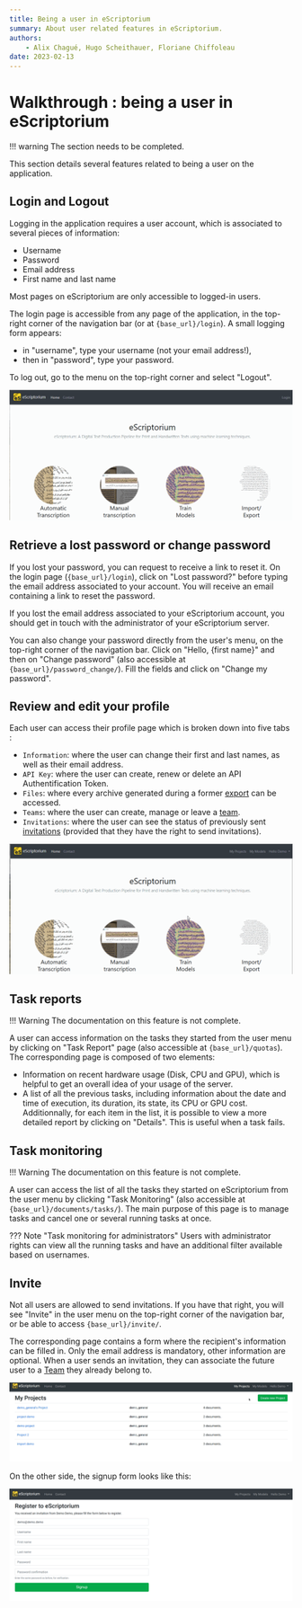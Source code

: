 ```yaml
---
title: Being a user in eScriptorium
summary: About user related features in eScriptorium.
authors:
    - Alix Chagué, Hugo Scheithauer, Floriane Chiffoleau
date: 2023-02-13
---
```


# Walkthrough :  being a user in eScriptorium

!!! warning
    The section needs to be completed.

This section details several features related to being a user on the application.

## Login and Logout

Logging in the application requires a user account, which is associated to several pieces of information:

- Username
- Password
- Email address
- First name and last name

Most pages on eScriptorium are only accessible to logged-in users.

The login page is accessible from any page of the application, in the top-right corner of the navigation bar (or at `{base_url}/login`). A small logging form appears: 

- in "username", type your username (not your email address!), 
- then in "password", type your password.

To log out, go to the menu on the top-right corner and select "Logout".

![image: Illustration of the login and logout processes.](img/users/login_logout.gif "Logging in and out of eScriptorium.")

## Retrieve a lost password or change password

If you lost your password, you can request to receive a link to reset it. On the login page (`{base_url}/login`), click on "Lost password?" before typing the email address associated to your account. You will receive an email containing a link to reset the password.  

If you lost the email address associated to your eScriptorium account, you should get in touch with the administrator of your eScriptorium server.  

You can also change your password directly from the user's menu, on the top-right corner of the navigation bar. Click on "Hello, {first name}" and then on "Change password" (also accessible at `{base_url}/password_change/`). Fill the fields and click on "Change my password".

## Review and edit your profile

Each user can access their profile page which is broken down into five tabs :  

- `Information`: where the user can change their first and last names, as well as their email address.  
- `API Key`: where the user can create, renew or delete an API Authentification Token.  
- `Files`: where every archive generated during a former [export](export.md) can be accessed.  
- `Teams`: where the user can create, manage or leave a [team](collaborate.md). <!-- todo: add link to anchor -->  
- `Invitations`: where the user can see the status of previously sent [invitations](#invite) (provided that they have the right to send invitations).  

![image: Illustration of the profile page](img/users/review_edit_profile.gif "Browsing the Profile page")

## Task reports

!!! Warning 
    The documentation on this feature is not complete.

A user can access information on the tasks they started from the user menu by clicking on "Task Report" page (also accessible at `{base_url}/quotas`). The corresponding page is composed of two elements:  

- Information on recent hardware usage (Disk, CPU and GPU), which is helpful to get an overall idea of your usage of the server.
- A list of all the previous tasks, including information about the date and time of execution, its duration, its state, its CPU or GPU cost. Additionnally, for each item in the list, it is possible to view a more detailed report by clicking on "Details". This is useful when a task fails.

<!-- todo: collect more information on task reports -->

## Task monitoring

!!! Warning 
    The documentation on this feature is not complete.

A user can access the list of all the tasks they started on eScriptorium from the user menu by clicking "Task Monitoring" (also accessible at `{base_url}/documents/tasks/`). The main purpose of this page is to manage tasks and cancel one or several running tasks at once.

??? Note "Task monitoring for administrators"
    Users with administrator rights can view all the running tasks and have an additional filter available based on usernames.

<!-- todo: collect more information on task monitoring -->

## Invite  

Not all users are allowed to send invitations. If you have that right, you will see "Invite" in the user menu on the top-right corner of the navigation bar, or be able to access `{base_url}/invite/`.  

The corresponding page contains a form where the recipient's information can be filled in. Only the email address is mandatory, other information are optional. When a user sends an invitation, they can associate the future user to a [Team](collaborate.md) <!-- todo: add link to anchor-->they already belong to.

![Image: Demonstration of inviting a new user to a eScriptorium instance.](img/users/invite.gif "Demonstration of inviting a new user to a eScriptorium instance.")

On the other side, the signup form looks like this:

![Image: The recipient's form for signing-up to eScriptorium.](img/users/signup_form.png "The recipient's form for signing-up to eScriptorium.")

